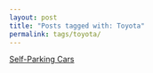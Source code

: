 ```yaml
---
layout: post
title: "Posts tagged with: Toyota"
permalink: tags/toyota/
---
```

[Self-Parking Cars](/2011/08/self-parking-cars)
